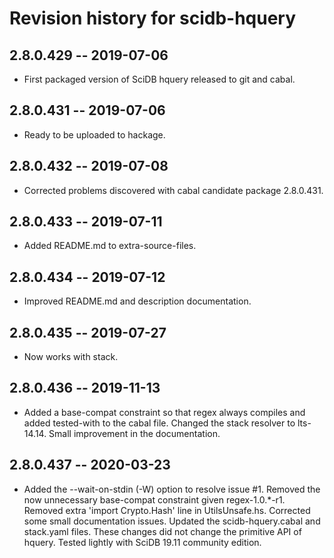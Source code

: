 # Revision history for scidb-hquery

## 2.8.0.429 -- 2019-07-06

* First packaged version of SciDB hquery released to git and cabal.

## 2.8.0.431 -- 2019-07-06

* Ready to be uploaded to hackage.

## 2.8.0.432 -- 2019-07-08

* Corrected problems discovered with cabal candidate package 2.8.0.431.

## 2.8.0.433 -- 2019-07-11

* Added README.md to extra-source-files.

## 2.8.0.434 -- 2019-07-12

* Improved README.md and description documentation.

## 2.8.0.435 -- 2019-07-27

* Now works with stack.

## 2.8.0.436 -- 2019-11-13

* Added a base-compat constraint so that regex always compiles and added tested-with to the cabal file. Changed the stack resolver to lts-14.14.  Small improvement in the documentation.

## 2.8.0.437 -- 2020-03-23

* Added the --wait-on-stdin (-W) option to resolve issue #1.  Removed the now unnecessary base-compat constraint given regex-1.0.*-r1.  Removed extra 'import Crypto.Hash' line in UtilsUnsafe.hs.  Corrected some small documentation issues.  Updated the scidb-hquery.cabal and stack.yaml files.  These changes did not change the primitive API of hquery.  Tested lightly with SciDB 19.11 community edition.
